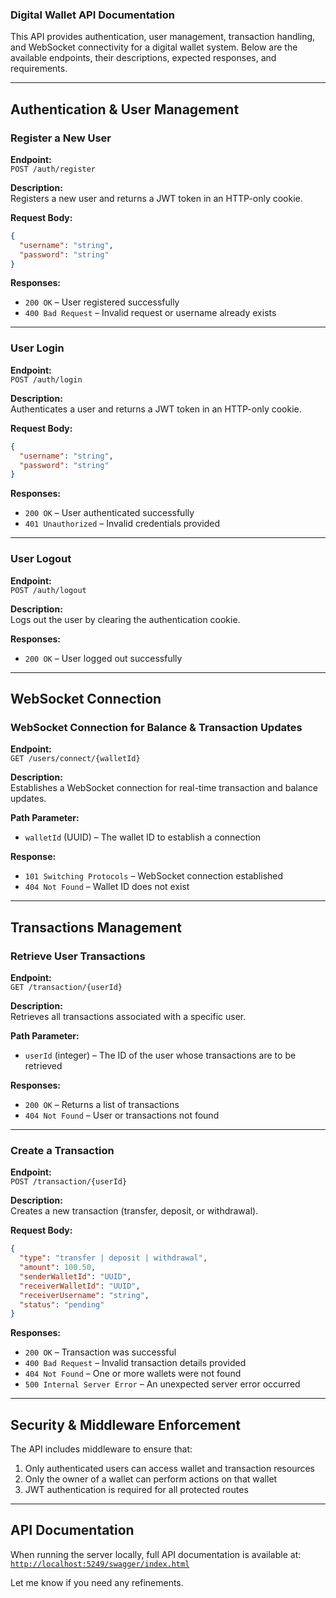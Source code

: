 ### **Digital Wallet API Documentation**  

This API provides authentication, user management, transaction handling, and WebSocket connectivity for a digital wallet system. Below are the available endpoints, their descriptions, expected responses, and requirements.

---

## **Authentication & User Management**

### **Register a New User**
**Endpoint:**  
`POST /auth/register`

**Description:**  
Registers a new user and returns a JWT token in an HTTP-only cookie.

**Request Body:**  
```json
{
  "username": "string",
  "password": "string"
}
```

**Responses:**  
- `200 OK` – User registered successfully  
- `400 Bad Request` – Invalid request or username already exists  

---

### **User Login**
**Endpoint:**  
`POST /auth/login`

**Description:**  
Authenticates a user and returns a JWT token in an HTTP-only cookie.

**Request Body:**  
```json
{
  "username": "string",
  "password": "string"
}
```

**Responses:**  
- `200 OK` – User authenticated successfully  
- `401 Unauthorized` – Invalid credentials provided  

---

### **User Logout**
**Endpoint:**  
`POST /auth/logout`

**Description:**  
Logs out the user by clearing the authentication cookie.

**Responses:**  
- `200 OK` – User logged out successfully  

---

## **WebSocket Connection**

### **WebSocket Connection for Balance & Transaction Updates**
**Endpoint:**  
`GET /users/connect/{walletId}`

**Description:**  
Establishes a WebSocket connection for real-time transaction and balance updates.

**Path Parameter:**  
- `walletId` (UUID) – The wallet ID to establish a connection

**Response:**  
- `101 Switching Protocols` – WebSocket connection established  
- `404 Not Found` – Wallet ID does not exist  

---

## **Transactions Management**

### **Retrieve User Transactions**
**Endpoint:**  
`GET /transaction/{userId}`

**Description:**  
Retrieves all transactions associated with a specific user.

**Path Parameter:**  
- `userId` (integer) – The ID of the user whose transactions are to be retrieved  

**Responses:**  
- `200 OK` – Returns a list of transactions  
- `404 Not Found` – User or transactions not found  

---

### **Create a Transaction**
**Endpoint:**  
`POST /transaction/{userId}`

**Description:**  
Creates a new transaction (transfer, deposit, or withdrawal).

**Request Body:**  
```json
{
  "type": "transfer | deposit | withdrawal",
  "amount": 100.50,
  "senderWalletId": "UUID",
  "receiverWalletId": "UUID",
  "receiverUsername": "string",
  "status": "pending"
}
```

**Responses:**  
- `200 OK` – Transaction was successful  
- `400 Bad Request` – Invalid transaction details provided  
- `404 Not Found` – One or more wallets were not found  
- `500 Internal Server Error` – An unexpected server error occurred  

---

## **Security & Middleware Enforcement**
The API includes middleware to ensure that:
1. Only authenticated users can access wallet and transaction resources  
2. Only the owner of a wallet can perform actions on that wallet  
3. JWT authentication is required for all protected routes  

---

## **API Documentation**
When running the server locally, full API documentation is available at:  
[`http://localhost:5249/swagger/index.html`](http://localhost:5249/swagger/index.html)  

Let me know if you need any refinements.